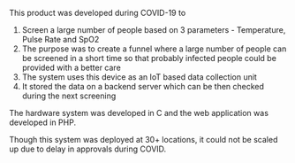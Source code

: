 This product was developed during COVID-19 to 
1. Screen a large number of people based on 3 parameters - Temperature, Pulse Rate and SpO2
2. The purpose was to create a funnel where a large number of people can be screened in a short time so that probably infected people could be provided with a better care
3. The system uses this device as an IoT based data collection unit
4. It stored the data on a backend server which can be then checked during the next screening

The hardware system was developed in C and the web application was developed in PHP. 

Though this system was deployed at 30+ locations, it could not be scaled up due to delay in approvals during COVID. 
